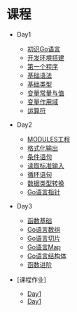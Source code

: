 # 课程

* Day1
  * [初识Go语言](./zh-cn/base/hello_go.md)
  * [开发环境搭建](./zh-cn/base/install.md)
  * [第一个程序](./zh-cn/base/hello_world.md)
  * [基础语法](./zh-cn/base/syntax.md)
  * [基础类型](./zh-cn/base/data_struct.md)
  * [变量常量与值](./zh-cn/base/var_value.md)
  * [变量作用域](./zh-cn/base/scope.md)
  * [运算符](./zh-cn/base/operate.md)
* Day2
  * [MODULES工程](./zh-cn/base/modules.md)
  * [格式化输出](./zh-cn/base/fmt_out.md)
  * [条件语句](./zh-cn/base/if.md)
  * [读取标准输入](./zh-cn/base/fmt_in.md)
  * [循环语句](./zh-cn/base/for.md)
  * [数据类型转换](./zh-cn/base/strconv.md)
  * [Go语言指针](./zh-cn/base/pointer.md)
* Day3
  * [函数基础](./zh-cn/base/func.md)
  * [Go语言数组](./zh-cn/base/array.md)
  * [Go语言切片](./zh-cn/base/slice.md)
  * [Go语言Map](./zh-cn/base/map.md)
  * [Go语言结构体](./zh-cn/base/map.md)
  * [函数进阶](./zh-cn/base/func.md)

* [课程作业]
  * [Day1](./day1/README.md)
  * [Day1](./day2/README.md)
